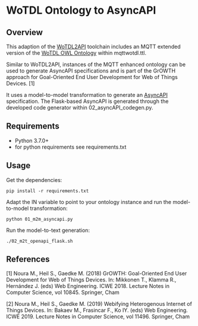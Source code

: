 # WoTDL Ontology to AsyncAPI

## Overview
This adaption of the [WoTDL2API](https://github.com/heseba/wotdl2api) toolchain includes an MQTT extended version of the [WoTDL OWL Ontology](https://vsr.informatik.tu-chemnitz.de/projects/2019/growth/wotdl/wotdl.owl) within mqttwotdl.ttl. 

Similar to WoTDL2API, instances of the MQTT enhanced ontology can be used to generate AsyncAPI specifications and is part of the GrOWTH approach for Goal-Oriented End User Development for Web of Things Devices. [1] 

It uses a model-to-model transformation to generate an [AsyncAPI](https://www.asyncapi.com/) specification. 
The Flask-based AsyncAPI is generated through the developed code generator within 02_asyncAPI_codegen.py.

## Requirements
- Python 3.7.0+
- for python requirements see requirements.txt

## Usage
Get the dependencies:
```
pip install -r requirements.txt
```

Adapt the IN variable to point to your ontology instance and run the model-to-model transformation:

```
python 01_m2m_asyncapi.py
```

Run the model-to-text generation:

```
./02_m2t_openapi_flask.sh
```


## References

[1] Noura M., Heil S., Gaedke M. (2018) GrOWTH: Goal-Oriented End User Development for Web of Things Devices. In: Mikkonen T., Klamma R., Hernández J. (eds) Web Engineering. ICWE 2018. Lecture Notes in Computer Science, vol 10845. Springer, Cham

[2] Noura M., Heil S., Gaedke M. (2019) Webifying Heterogenous Internet of Things Devices. In: Bakaev M., Frasincar F., Ko IY. (eds) Web Engineering. ICWE 2019. Lecture Notes in Computer Science, vol 11496. Springer, Cham

